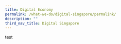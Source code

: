 ```yaml
---
title: Digital Economy
permalink: /what-we-do/digital-singapore/permalink/
description: ""
third_nav_title: Digital Singapore
---
```

test